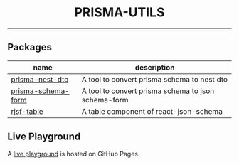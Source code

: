 <h1 align="center">PRISMA-UTILS</h1>

---

## Packages

| name                                                                                                  | description                                         |
| ----------------------------------------------------------------------------------------------------- | --------------------------------------------------- |
| [prisma-nest-dto](https://github.com/JinYuSha0/prisma-utils/tree/main/packages/prisma-nest-dto)       | A tool to convert prisma schema to nest dto         |
| [prisma-schema-form](https://github.com/JinYuSha0/prisma-utils/tree/main/packages/prisma-schema-form) | A tool to convert prisma schema to json schema-form |
| [rjsf-table](https://github.com/JinYuSha0/prisma-utils/tree/main/packages/rjsf-table)                 | A table component of react-json-schema              |

## Live Playground

A [live playground](https://jinyusha0.github.io/) is hosted on GitHub Pages.
